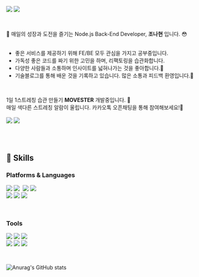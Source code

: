 <a href="https://jnhro1.github.io/" target="_blank"><img src="https://img.shields.io/badge/기술블로그-FF9933?style=flat-square&logo=Bloglovin&logoColor=white"/></a>
<a href="mailto:jnhro1@gmail.com" target="_blank"><img src="https://img.shields.io/badge/jnhro1@gmail.com-EA4335?style=flat-square&logo=Gmail&logoColor=white"/></a>

<br>

👋 매일의 성장과 도전을 즐기는 Node.js Back-End Developer, <b>조나현</b> 입니다. 😳<br><br>
- 좋은 서비스를 제공하기 위해 FE/BE 모두 관심을 가지고 공부중입니다.
- 가독성 좋은 코드를 짜기 위한 고민을 하며, 리팩토링을 습관화합니다.
- 다양한 사람들과 소통하며 인사이트를 넓혀나가는 것을 좋아합니다.🧐
- 기술블로그를 통해 배운 것을 기록하고 있습니다. 많은 소통과 피드백 환영입니다.🥰

<br>

1일 1스트레칭 습관 만들기  <b>MOVESTER</b> 개발중입니다. 🏃<br>
매일 색다른 스트레칭 알람이 울립니다. 카카오톡 오픈채팅을 통해 참여해보세요!👐<br><br>
<a href="https://open.kakao.com/o/gtZLyR0c" target="_blank"><img src="https://img.shields.io/badge/[MUS]뭅스터 카카오톡 오픈채팅 🏋-9994c4?style=flat-square&logo=&logoColor=white"/></a>&nbsp;<a href="https://blog.naver.com/rharhatnsdl" target="_blank"><img src="https://img.shields.io/badge/[MUS]뭅스터 블로그-03C75A?style=flat-square&logo=Naver&logoColor=white"/></a>

<br><br>

## 👊 Skills

### Platforms & Languages
<img src="https://img.shields.io/badge/JavaScript-F7DF1E?style=flat-square&logo=JavaScript&logoColor=white"/>&nbsp;<img src="https://img.shields.io/badge/Node.js-339933?style=flat-square&logo=Node.js&logoColor=white"/> &nbsp;<img src="https://img.shields.io/badge/MySQL-4479A1?style=flat-square&logo=MySQL&logoColor=white"/>&nbsp;<img src="https://img.shields.io/badge/React-61DAFB?style=flat-square&logo=React&logoColor=white"/><br><img src="https://img.shields.io/badge/Redis-DC382D?style=flat-square&logo=Redis&logoColor=white"/>&nbsp;<img src="https://img.shields.io/badge/HTML5-E34F26?style=flat-square&logo=HTML5&logoColor=white"/>&nbsp;<img src="https://img.shields.io/badge/CSS3-1572B6?style=flat-square&logo=CSS3&logoColor=white"/>&nbsp;

<br>

### Tools

<img src="https://img.shields.io/badge/VisualStudioCode-007ACC?style=flat-square&logo=VisualStudioCode&logoColor=white"/>&nbsp;<img src="https://img.shields.io/badge/Postman-FF6C37?style=flat-square&logo=Postman&logoColor=white"/>&nbsp;<img src="https://img.shields.io/badge/Figma-F24E1E?style=flat-square&logo=Figma&logoColor=white"/><br><img src="https://img.shields.io/badge/Git-F05032?style=flat-square&logo=Git&logoColor=white"/>&nbsp;<img src="https://img.shields.io/badge/Slack-4A154B?style=flat-square&logo=Slack&logoColor=white"/>&nbsp;<img src="https://img.shields.io/badge/Notion-000000?style=flat-square&logo=Notion&logoColor=white"/>

<br>

![Anurag's GitHub stats](https://github-readme-stats.vercel.app/api?username=jnhro1&theme=onedark&show_icons=true)
